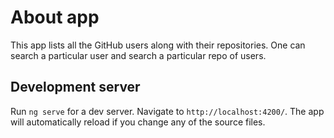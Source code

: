 # About app

This app lists all the GitHub users along with their repositories.
One can search a particular user and search a particular repo of users.

## Development server

Run `ng serve` for a dev server. Navigate to `http://localhost:4200/`. The app will automatically reload if you change any of the source files.